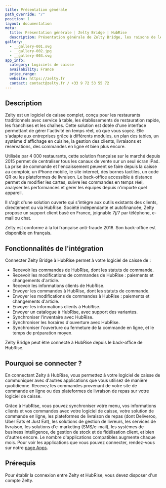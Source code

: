 ```yaml
---
title: Présentation générale
path_override: "/"
position: 1
layout: documentation
meta:
  title: Présentation générale | Zelty Bridge | HubRise
  description: Présentation générale de Zelty Bridge, les raisons de le connecter à HubRise et fonctionnalités de l'intégration avec HubRise. Synchronisez les données entre votre logiciel de caisse et vos autres applications.
gallery:
  - __gallery-001.svg
  - __gallery-002.jpg
  - __gallery-003.svg
app_info:
  category: Logiciels de caisse
  availability: France
  price_range:
  website: https://zelty.fr
  contact: contact@zelty.fr / +33 9 72 53 55 72
---
```


## Description

Zelty est un logiciel de caisse complet, conçu pour les restaurants traditionnels avec service à table, les établissements de restauration rapide, les franchises et les chaînes. Cette solution est dotée d'une interface permettant de gérer l'activité en temps réel, où que vous soyez. Elle s'adapte aux entreprises grâce à différents modules, un plan des tables, un système d'affichage en cuisine, la gestion des clients, livraisons et réservations, des commandes en ligne et bien plus encore.

Utilisée par 4 000 restaurants, cette solution française sur le marché depuis 2015 permet de centraliser tous les canaux de vente sur un seul écran iPad. La prise de commande et l'encaissement peuvent se faire depuis la caisse au comptoir, un iPhone mobile, le site internet, des bornes tactiles, un code QR ou les plateformes de livraison. Le back-office accessible à distance permet de modifier les cartes, suivre les commandes en temps réel, analyser les performances et gérer les équipes depuis n'importe quel appareil.

Il s'agit d'une solution ouverte qui s'intègre aux outils existants des clients, directement ou via HubRise. Société indépendante et autofinancée, Zelty propose un support client basé en France, joignable 7j/7 par téléphone, e-mail ou chat.

Zelty est conforme à la loi française anti-fraude 2018. Son back-office est disponible en français.

## Fonctionnalités de l'intégration

Connecter Zelty Bridge à HubRise permet à votre logiciel de caisse de :

- Recevoir les commandes de HubRise, dont les statuts de commande.
- Recevoir les modifications de commandes de HubRise : paiements et changements d'article.
- Recevoir les informations clients de HubRise.
- Envoyer les commandes à HubRise, dont les statuts de commande.
- Envoyer les modifications de commandes à HubRise : paiements et changements d'article.
- Envoyer les informations clients à HubRise.
- Envoyer un catalogue à HubRise, avec support des variantes.
- Synchroniser l'inventaire avec HubRise.
- Synchroniser les horaires d'ouverture avec HubRise.
- Synchroniser l'ouverture ou fermeture de la commande en ligne, et le temps de préparation moyen.

Zelty Bridge peut être connecté à HubRise depuis le back-office de HubRise.

## Pourquoi se connecter ?

En connectant Zelty à HubRise, vous permettez à votre logiciel de caisse de communiquer avec d'autres applications que vous utilisez de manière quotidienne. Recevez les commandes provenant de votre site de commande en ligne ou des plateformes de livraison de repas sur votre logiciel de caisse.

Grâce à HubRise, vous pouvez synchroniser votre menu, vos informations clients et vos commandes avec votre logiciel de caisse, votre solution de commande en ligne, les plateformes de livraison de repas (dont Deliveroo, Uber Eats et Just Eat), les solutions de gestion de livreurs, les services de livraison, les solutions d'e-marketing (SMS/e-mail), les systèmes de business intelligence, de gestion de stock et de fidélisation client, et bien d'autres encore. Le nombre d'applications compatibles augmente chaque mois. Pour voir les applications que vous pouvez connecter, rendez-vous sur notre [page Apps](/apps).

## Prérequis

Pour établir la connexion entre Zelty et HubRise, vous devez disposer d'un compte Zelty.
